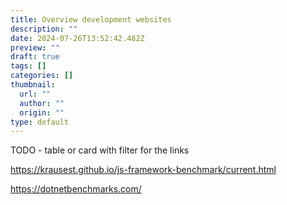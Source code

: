 ```yaml
---
title: Overview development websites
description: ""
date: 2024-07-26T13:52:42.482Z
preview: ""
draft: true
tags: []
categories: []
thumbnail:
  url: ""
  author: ""
  origin: ""
type: default
---
```


TODO - table or card with filter for the links

https://krausest.github.io/js-framework-benchmark/current.html

https://dotnetbenchmarks.com/